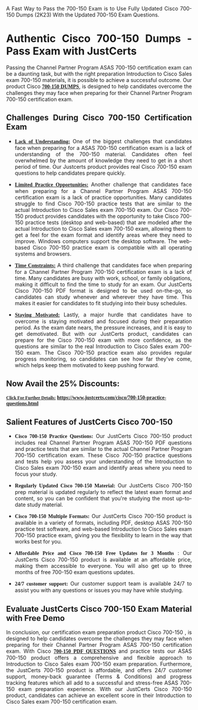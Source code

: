 <p dir="auto" style="text-align: justify;">A Fast Way to Pass the 700-150 Exam is to Use Fully Updated Cisco 700-150 Dumps (2K23) With the Updated 700-150 Exam Questions.</p>

<h1 style="text-align: justify;"><strong>Authentic Cisco 700-150 Dumps - Pass Exam with JustCerts</strong></h1>

<p style="text-align: justify;">Passing the Channel Partner Program ASAS 700-150 certification exam can be a daunting task, but with the right preparation Introduction to Cisco Sales exam 700-150 materials, it is possible to achieve a successful outcome. Our product Cisco <strong><a href="https://www.justcerts.com/cisco/700-150-practice-questions.html"><span style="font-family:Georgia,serif;"><u>700-150 DUMPS</u></span></a></strong>, is designed to help candidates overcome the challenges they may face when preparing for their Channel Partner Program 700-150 certification exam.</p>

<h2 style="text-align: justify;"><strong>Challenges During Cisco 700-150 Certification Exam</strong></h2>

<ul>
	<li style="text-align: justify;"><u><span style="font-family:Georgia,serif;"><strong>Lack of Understanding:</strong></span></u> One of the biggest challenges that candidates face when preparing for a ASAS 700-150 certification exam is a lack of understanding of the 700-150 material. Candidates often feel overwhelmed by the amount of knowledge they need to get in a short period of time. Our Justcerts product provides real Cisco 700-150 exam questions to help candidates prepare quickly.</li>
</ul>

<ul>
	<li style="text-align: justify;"><u><span style="font-family:Georgia,serif;"><strong>Limited Practice Opportunities:</strong></span></u> Another challenge that candidates face when preparing for a Channel Partner Program ASAS 700-150 certification exam is a lack of practice opportunities. Many candidates struggle to find Cisco 700-150 practice tests that are similar to the actual Introduction to Cisco Sales exam 700-150 exam. Our Cisco 700-150 product provides candidates with the opportunity to take Cisco 700-150 practice tests (desktop and web-based) that are modeled after the actual Introduction to Cisco Sales exam 700-150 exam, allowing them to get a feel for the exam format and identify areas where they need to improve. Windows computers support the desktop software. The web-based Cisco 700-150 practice exam is compatible with all operating systems and browsers.</li>
</ul>

<ul>
	<li style="text-align: justify;"><u><span style="font-family:Georgia,serif;"><strong>Time Constraints:</strong></span></u> A third challenge that candidates face when preparing for a Channel Partner Program 700-150 certification exam is a lack of time. Many candidates are busy with work, school, or family obligations, making it difficult to find the time to study for an exam. Our JustCerts Cisco 700-150 PDF format is designed to be used on-the-go, so candidates can study whenever and wherever they have time. This makes it easier for candidates to fit studying into their busy schedules.</li>
</ul>

<ul>
	<li style="text-align: justify;"><u><span style="font-family:Georgia,serif;"><strong>Staying Motivated:</strong></span></u> Lastly, a major hurdle that candidates have to overcome is staying motivated and focused during their preparation period. As the exam date nears, the pressure increases, and it is easy to get demotivated. But with our JustCerts product, candidates can prepare for the Cisco 700-150 exam with more confidence, as the questions are similar to the real Introduction to Cisco Sales exam 700-150 exam. The Cisco 700-150 practice exam also provides regular progress monitoring, so candidates can see how far they've come, which helps keep them motivated to keep pushing forward.</li>
</ul>

<h2 style="text-align: justify;"><strong>Now Avail the 25% Discounts:</strong></h2>

<p><span style="font-size:12px;"><u><span style="font-family:Georgia,serif;"><strong>Click For Further Details:</strong></span></u></span><span style="font-size:14px;"><span style="font-family:Georgia,serif;"><strong> <a href="https://www.justcerts.com/cisco/700-150-practice-questions.html">https://www.justcerts.com/cisco/700-150-practice-questions.html</a></strong></span></span></p>

<h2 style="text-align: justify;"><strong>Salient Features of JustCerts Cisco 700-150</strong></h2>

<ul>
	<li style="text-align: justify;"><span style="font-family:Georgia,serif;"><strong>Cisco 700-150 Practice Questions:</strong></span> Our JustCerts Cisco 700-150 product includes real Channel Partner Program ASAS 700-150 PDF questions and practice tests that are similar to the actual Channel Partner Program 700-150 certification exam. These Cisco 700-150 practice questions and tests help you assess your understanding of the Introduction to Cisco Sales exam 700-150 exam and identify areas where you need to focus your study.</li>
</ul>

<ul>
	<li style="text-align: justify;"><span style="font-family:Georgia,serif;"><strong>Regularly Updated Cisco 700-150 Material:</strong></span> Our JustCerts Cisco 700-150 prep material is updated regularly to reflect the latest exam format and content, so you can be confident that you're studying the most up-to-date study material.</li>
</ul>

<ul>
	<li style="text-align: justify;"><span style="font-family:Georgia,serif;"><strong>Cisco 700-150 Multiple Formats:</strong></span> Our JustCerts Cisco 700-150 product is available in a variety of formats, including PDF, desktop ASAS 700-150 practice test software, and web-based Introduction to Cisco Sales exam 700-150 practice exam, giving you the flexibility to learn in the way that works best for you.</li>
</ul>

<ul>
	<li style="text-align: justify;"><span style="font-family:Georgia,serif;"><strong>Affordable Price and Cisco 700-150 Free Updates for 3 Months</strong></span> : Our JustCerts Cisco 700-150 product is available at an affordable price, making them accessible to everyone. You will also get up to three months of free 700-150 exam questions updates.</li>
</ul>

<ul>
	<li style="text-align: justify;"><span style="font-family:Georgia,serif;"><strong>24/7 customer support:</strong></span> Our customer support team is available 24/7 to assist you with any questions or issues you may have while studying.</li>
</ul>

<h2 style="text-align: justify;"><strong>Evaluate JustCerts Cisco 700-150 Exam Material with Free Demo</strong></h2>

<p style="text-align: justify;">In conclusion, our certification exam preparation product Cisco 700-150 , is designed to help candidates overcome the challenges they may face when preparing for their Channel Partner Program ASAS 700-150 certification exam. With Cisco <a href="https://www.justcerts.com/cisco/700-150-practice-questions.html"><u><strong><span style="font-family:Georgia,serif;">700-150 PDF QUESTIONS</span></strong></u></a> and practice tests our ASAS 700-150 product offers a comprehensive and flexible approach to Introduction to Cisco Sales exam 700-150 exam preparation. Furthermore, the JustCerts 700-150 product is affordable, and offers 24/7 customer support, money-back guarantee (Terms & Conditions) and progress tracking features which all add to a successful and stress-free ASAS 700-150 exam preparation experience. With our JustCerts Cisco 700-150 product, candidates can achieve an excellent score in their Introduction to Cisco Sales exam 700-150 certification exam.</p>
